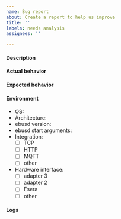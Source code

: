 ```yaml
---
name: Bug report
about: Create a report to help us improve
title: ''
labels: needs analysis
assignees: ''

---
```


#### Description
<!-- A clear and concise description of what the bug is.
Anything related to actual message definitions in ebusd-configuration, serial bridge in ebusd-esp, or adapter v3/v2 do not belong here! Use the appropriate repository for those. -->

#### Actual behavior
<!-- A clear and concise description of what you expected to happen. -->

#### Expected behavior
<!-- A clear and concise description of what you expected to happen. -->

#### Environment
- OS: <!-- e.g. Ubuntu 20.04 -->
- Architecture: <!-- e.g. x64, arm, i386 -->
- ebusd version: <!-- e.g. 21.3 -->
- ebusd start arguments: <!-- e.g. copy the EBUSD_OPTS line from /etc/default/ebusd -->
- Integration:
  - [ ] TCP <!-- cmdline client like ebusctl or netcat -->
  - [ ] HTTP
  - [ ] MQTT
  - [ ] other
- Hardware interface:
  - [ ] adapter 3
  - [ ] adapter 2
  - [ ] Esera
  - [ ] other

#### Logs
<!-- Add some logging e.g. relevent lines found in /var/log/ebusd.log and ensure to wrap it with:
```txt
your log lines
```
-->
